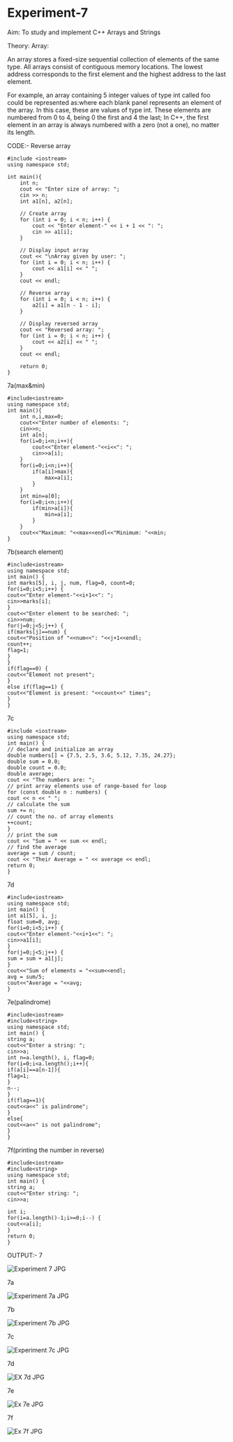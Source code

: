 # Experiment-7
Aim: To study and implement C++ Arrays and Strings

Theory:
Array:

An array stores a fixed-size sequential collection of elements of the same type. All arrays
consist of contiguous memory locations. The lowest address corresponds to the first
element and the highest address to the last element.

For example, an array containing 5 integer values of type int called foo could be
represented as:where each blank panel represents an element of the array. In this case, these are values of
type int. These elements are numbered from 0 to 4, being 0 the first and 4 the last; In
C++, the first element in an array is always numbered with a zero (not a one), no matter
its length.

CODE:-
Reverse array
```
#include <iostream>
using namespace std;

int main(){
    int n;
    cout << "Enter size of array: ";
    cin >> n;
    int a1[n], a2[n];

    // Create array
    for (int i = 0; i < n; i++) {
        cout << "Enter element-" << i + 1 << ": ";
        cin >> a1[i];
    }

    // Display input array
    cout << "\nArray given by user: ";
    for (int i = 0; i < n; i++) {
        cout << a1[i] << " ";
    }
    cout << endl;

    // Reverse array
    for (int i = 0; i < n; i++) {
        a2[i] = a1[n - 1 - i];
    }

    // Display reversed array
    cout << "Reversed array: ";
    for (int i = 0; i < n; i++) {
        cout << a2[i] << " ";
    }
    cout << endl;

    return 0;
}
```
7a(max&min)
```
#include<iostream>
using namespace std;
int main(){
    int n,i,max=0;
    cout<<"Enter number of elements: ";
    cin>>n;
    int a[n];
    for(i=0;i<n;i++){
        cout<<"Enter element-"<<i<<": ";
        cin>>a[i];
    }
    for(i=0;i<n;i++){
        if(a[i]>max){
            max=a[i];
        }
    }
    int min=a[0];
    for(i=0;i<n;i++){
        if(min>a[i]){
            min=a[i];
        }
    }
    cout<<"Maximum: "<<max<<endl<<"Minimum: "<<min;
}
```
7b(search element)
```
#include<iostream>
using namespace std;
int main() {
int marks[5], i, j, num, flag=0, count=0;
for(i=0;i<5;i++) {
cout<<"Enter element-"<<i+1<<": ";
cin>>marks[i];
}
cout<<"Enter element to be searched: ";
cin>>num;
for(j=0;j<5;j++) {
if(marks[j]==num) {
cout<<"Position of "<<num<<": "<<j+1<<endl;
count++;
flag=1;
}
}
if(flag==0) {
cout<<"Element not present";
}
else if(flag==1) {
cout<<"Element is present: "<<count<<" times";
}
}
```
7c
```
#include <iostream>
using namespace std;
int main() {
// declare and initialize an array
double numbers[] = {7.5, 2.5, 3.6, 5.12, 7.35, 24.27};
double sum = 0.0;
double count = 0.0;
double average;
cout << "The numbers are: ";
// print array elements use of range-based for loop
for (const double n : numbers) {
cout << n << " ";
// calculate the sum
sum += n;
// count the no. of array elements
++count;
}
// print the sum
cout << "Sum = " << sum << endl;
// find the average
average = sum / count;
cout << "Their Average = " << average << endl;
return 0;
}
```
7d
```
#include<iostream>
using namespace std;
int main() {
int a1[5], i, j;
float sum=0, avg;
for(i=0;i<5;i++) {
cout<<"Enter element-"<<i+1<<": ";
cin>>a1[i];
}
for(j=0;j<5;j++) {
sum = sum + a1[j];
}
cout<<"Sum of elements = "<<sum<<endl;
avg = sum/5;
cout<<"Average = "<<avg;
}
```
7e(palindrome)
```
#include<iostream>
#include<string>
using namespace std;
int main() {
string a;
cout<<"Enter a string: ";
cin>>a;
int n=a.length(), i, flag=0;
for(i=0;i<a.length();i++){
if(a[i]==a[n-1]){
flag=1;
}
n--;
}
if(flag==1){
cout<<a<<" is palindrome";
}
else{
cout<<a<<" is not palindrome";
}
}
```
7f(printing the number in reverse)
```
#include<iostream>
#include<string>
using namespace std;
int main() {
string a;
cout<<"Enter string: ";
cin>>a;

int i;
for(i=a.length()-1;i>=0;i--) {
cout<<a[i];
}
return 0;
}
```
OUTPUT:- 
7

![Experiment 7 JPG](https://github.com/user-attachments/assets/9426db29-1aa7-4779-adac-b9ddcaa36e7e)

7a

![Experiment 7a JPG](https://github.com/user-attachments/assets/15c0517b-bb7b-479d-adf0-a010bd810750)

7b

![Experiment 7b JPG](https://github.com/user-attachments/assets/5b8ac269-65af-4b61-8814-f7c1a3944415)

7c

![Experiment 7c JPG](https://github.com/user-attachments/assets/5ae306b8-1e26-4c8f-8a4d-8a2cb738cd9f)

7d

![EX 7d JPG](https://github.com/user-attachments/assets/1a42875b-2f24-48f5-8f53-c2cc0045cac3)

7e

![Ex 7e JPG](https://github.com/user-attachments/assets/cef14aae-dda4-4728-8310-c40c7faa2644)

7f

![Ex 7f JPG](https://github.com/user-attachments/assets/df9dff56-b55e-472a-abf3-b222ccec371a)









